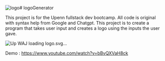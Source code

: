 ![logo](https://github.com/wJollie/logoGenerator/assets/61369939/ff56185e-3328-415b-a2ae-551f7408ef51)# logoGenerator

This project is for the Upenn fullstack dev bootcamp. All code is original with syntax help from Google and Chatgpt. This project is to create a program that takes user input and creates a logo using the inputs the user gave.


![Up<svg xmlns="http://www.w3.org/2000/svg" version="1.1" width="300" height="200">
      <rect x="56" y="56" width="188" height="188" fill="yellow" />
      <text x="50%" y="50%" font-family="Arial" font-size="40" fill="blue" text-anchor="middle">WAJ</text>
    </svg>loading logo.svg…]()


Demo : https://www.youtube.com/watch?v=bBvQXVaH8ck

